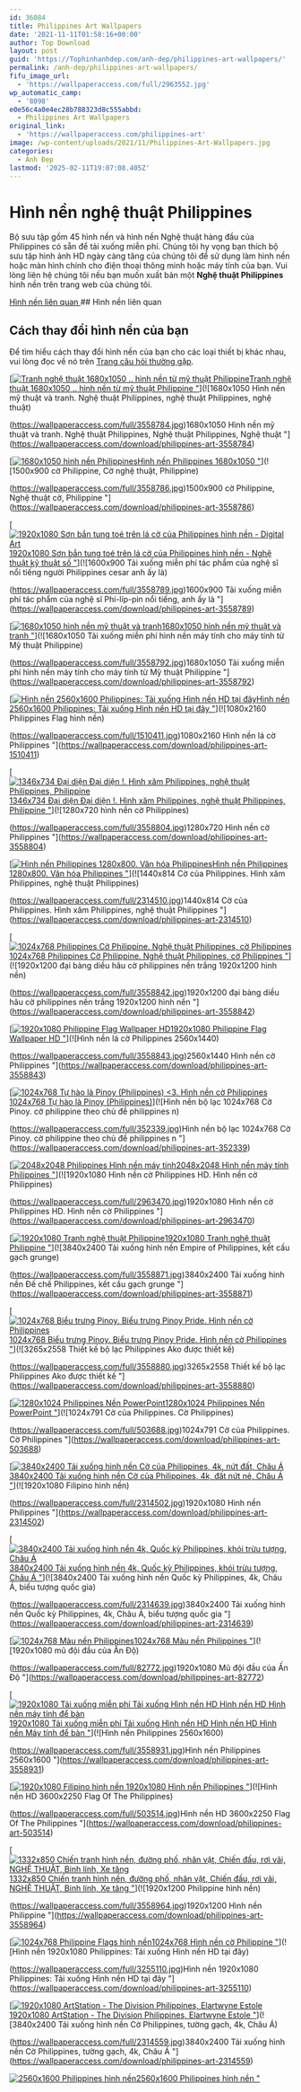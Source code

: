 ```yaml
---
id: 36084
title: Philippines Art Wallpapers
date: '2021-11-11T01:58:16+00:00'
author: Top Download
layout: post
guid: 'https://Tophinhanhdep.com/anh-dep/philippines-art-wallpapers/'
permalink: /anh-dep/philippines-art-wallpapers/
fifu_image_url:
  - 'https://wallpaperaccess.com/full/2963552.jpg'
wp_automatic_camp:
  - '8098'
e0e56c4a0e4ec28b788323d8c555abbd:
  - Philippines Art Wallpapers
original_link:
  - 'https://wallpaperaccess.com/philippines-art'
image: /wp-content/uploads/2021/11/Philippines-Art-Wallpapers.jpg
categories:
  - Ảnh Đẹp
lastmod: '2025-02-11T19:07:08.405Z'
---
```

# Hình nền nghệ thuật Philippines

Bộ sưu tập gồm 45 hình nền và hình nền Nghệ thuật hàng đầu của Philippines có sẵn để tải xuống miễn phí. Chúng tôi hy vọng bạn thích bộ sưu tập hình ảnh HD ngày càng tăng của chúng tôi để sử dụng làm hình nền hoặc màn hình chính cho điện thoại thông minh hoặc máy tính của bạn. Vui lòng liên hệ chúng tôi nếu bạn muốn xuất bản một **Nghệ thuật Philippines** hình nền trên trang web của chúng tôi.

[Hình nền liên quan ](#related) ## Hình nền liên quan

## Cách thay đổi hình nền của bạn

Để tìm hiểu cách thay đổi hình nền của bạn cho các loại thiết bị khác nhau, vui lòng đọc về nó trên [Trang câu hỏi thường gặp](https://tophinhanhdep.com/faq/).

  
[[![Tranh nghệ thuật 1680x1050 .. hình nền từ mỹ thuật Philippine](https://wallpaperaccess.com/full/2963552.jpg)Tranh nghệ thuật 1680x1050 .. hình nền từ mỹ thuật Philippine "](https://wallpaperaccess.com/download/philippines-art-2963552)](![1680x1050 Hình nền mỹ thuật và tranh.  Nghệ thuật Philippines, nghệ thuật Philippines, nghệ thuật)

(https://wallpaperaccess.com/full/3558784.jpg)1680x1050 Hình nền mỹ thuật và tranh. Nghệ thuật Philippines, Nghệ thuật Philippines, Nghệ thuật "](https://wallpaperaccess.com/download/philippines-art-3558784)

[[![1680x1050 hình nền Philippines](https://wallpaperaccess.com/full/3558785.jpg)Hình nền Philippines 1680x1050 "](https://wallpaperaccess.com/download/philippines-art-3558785)](![1500x900 cờ Philippine, Cờ nghệ thuật, Philippine)

(https://wallpaperaccess.com/full/3558786.jpg)1500x900 cờ Philippine, Nghệ thuật cờ, Philippine "](https://wallpaperaccess.com/download/philippines-art-3558786)

[[![1920x1080 Sơn bắn tung toé trên lá cờ của Philippines hình nền - Digital Art](https://wallpaperaccess.com/full/1375524.jpg)1920x1080 Sơn bắn tung toé trên lá cờ của Philippines hình nền - Nghệ thuật kỹ thuật số "](https://wallpaperaccess.com/download/philippines-art-1375524)](![1600x900 Tải xuống miễn phí tác phẩm của nghệ sĩ nổi tiếng người Philippines cesar anh ấy là)

(https://wallpaperaccess.com/full/3558789.jpg)1600x900 Tải xuống miễn phí tác phẩm của nghệ sĩ Phi-líp-pin nổi tiếng, anh ấy là "](https://wallpaperaccess.com/download/philippines-art-3558789)

[[![1680x1050 hình nền mỹ thuật và tranh](https://wallpaperaccess.com/full/3558790.jpg)1680x1050 hình nền mỹ thuật và tranh "](https://wallpaperaccess.com/download/philippines-art-3558790)](![1680x1050 Tải xuống miễn phí hình nền máy tính cho máy tính từ Mỹ thuật Philippine)

(https://wallpaperaccess.com/full/3558792.jpg)1680x1050 Tải xuống miễn phí hình nền máy tính cho máy tính từ Mỹ thuật Philippine "](https://wallpaperaccess.com/download/philippines-art-3558792)

[[![Hình nền 2560x1600 Philippines: Tải xuống Hình nền HD tại đây](https://wallpaperaccess.com/full/3124288.jpg)Hình nền 2560x1600 Philippines: Tải xuống Hình nền HD tại đây "](https://wallpaperaccess.com/download/philippines-art-3124288)](![1080x2160 Philippines Flag hình nền)

(https://wallpaperaccess.com/full/1510411.jpg)1080x2160 Hình nền lá cờ Philippines "](https://wallpaperaccess.com/download/philippines-art-1510411)

[[![1346x734 Đại diện Đại diện !.  Hình xăm Philippines, nghệ thuật Philippines, Philippine](https://wallpaperaccess.com/full/352306.png)1346x734 Đại diện Đại diện !. Hình xăm Philippines, nghệ thuật Philippines, Philippine "](https://wallpaperaccess.com/download/philippines-art-352306)](![1280x720 hình nền cờ Philippines)

(https://wallpaperaccess.com/full/3558804.jpg)1280x720 Hình nền cờ Philippines "](https://wallpaperaccess.com/download/philippines-art-3558804)

[[![Hình nền Philippines 1280x800.  Văn hóa Philippines](https://wallpaperaccess.com/full/3558805.jpg)Hình nền Philippines 1280x800. Văn hóa Philippines "](https://wallpaperaccess.com/download/philippines-art-3558805)](![1440x814 Cờ của Philippines.  Hình xăm Philippines, nghệ thuật Philippines)

(https://wallpaperaccess.com/full/2314510.jpg)1440x814 Cờ của Philippines. Hình xăm Philippines, nghệ thuật Philippines "](https://wallpaperaccess.com/download/philippines-art-2314510)

[[![1024x768 Philippines Cờ Philippine.  Nghệ thuật Philippines, cờ Philippines](https://wallpaperaccess.com/full/3558835.jpg)1024x768 Philippines Cờ Philippine. Nghệ thuật Philippines, cờ Philippines "](https://wallpaperaccess.com/download/philippines-art-3558835)](![1920x1200 đại bàng diều hâu cờ philippines nền trắng 1920x1200 hình nền)

(https://wallpaperaccess.com/full/3558842.jpg)1920x1200 đại bàng diều hâu cờ philippines nền trắng 1920x1200 hình nền "](https://wallpaperaccess.com/download/philippines-art-3558842)

[[![1920x1080 Philippine Flag Wallpaper HD](https://wallpaperaccess.com/full/503522.jpg)1920x1080 Philippine Flag Wallpaper HD "](https://wallpaperaccess.com/download/philippines-art-503522)](![Hình nền lá cờ Philippines 2560x1440)

(https://wallpaperaccess.com/full/3558843.jpg)2560x1440 Hình nền cờ Philippines "](https://wallpaperaccess.com/download/philippines-art-3558843)

[[![1024x768 Tự hào là Pinoy (Philippines) <3.  Hình nền cờ Philippines](https://wallpaperaccess.com/full/352348.jpg)1024x768 Tự hào là Pinoy (Philippines)](https://wallpaperaccess.com/download/philippines-art-352348)](![Hình nền bộ lạc 1024x768 Cờ Pinoy.  cờ philippine theo chủ đề philippines n)

(https://wallpaperaccess.com/full/352339.jpg)Hình nền bộ lạc 1024x768 Cờ Pinoy. cờ philippine theo chủ đề philippines n "](https://wallpaperaccess.com/download/philippines-art-352339)

[[![2048x2048 Philippines Hình nền máy tính](https://wallpaperaccess.com/full/3558853.jpg)2048x2048 Hình nền máy tính Philippines "](https://wallpaperaccess.com/download/philippines-art-3558853)](![1920x1080 Hình nền cờ Philippines HD.  Hình nền cờ Philippines)

(https://wallpaperaccess.com/full/2963470.jpg)1920x1080 Hình nền cờ Philippines HD. Hình nền cờ Philippines "](https://wallpaperaccess.com/download/philippines-art-2963470)

[[![1920x1080 Tranh nghệ thuật Philippine](https://wallpaperaccess.com/full/3558858.jpg)1920x1080 Tranh nghệ thuật Philippine "](https://wallpaperaccess.com/download/philippines-art-3558858)](![3840x2400 Tải xuống hình nền Empire of Philippines, kết cấu gạch grunge)

(https://wallpaperaccess.com/full/3558871.jpg)3840x2400 Tải xuống hình nền Đế chế Philippines, kết cấu gạch grunge "](https://wallpaperaccess.com/download/philippines-art-3558871)

[[![1024x768 Biểu trưng Pinoy.  Biểu trưng Pinoy Pride.  Hình nền cờ Philippines](https://wallpaperaccess.com/full/352278.png)1024x768 Biểu trưng Pinoy. Biểu trưng Pinoy Pride. Hình nền cờ Philippines "](https://wallpaperaccess.com/download/philippines-art-352278)](![3265x2558 Thiết kế bộ lạc Philippines Ako được thiết kế)

(https://wallpaperaccess.com/full/3558880.jpg)3265x2558 Thiết kế bộ lạc Philippines Ako được thiết kế "](https://wallpaperaccess.com/download/philippines-art-3558880)

[[![1280x1024 Philippines Nền PowerPoint](https://wallpaperaccess.com/full/3558885.jpg)1280x1024 Philippines Nền PowerPoint "](https://wallpaperaccess.com/download/philippines-art-3558885)](![1024x791 Cờ của Philippines.  Cờ Philippines)

(https://wallpaperaccess.com/full/503688.jpg)1024x791 Cờ của Philippines. Cờ Philippines "](https://wallpaperaccess.com/download/philippines-art-503688)

[[![3840x2400 Tải xuống hình nền Cờ của Philippines, 4k, nứt đất, Châu Á](https://wallpaperaccess.com/full/3558914.jpg)3840x2400 Tải xuống hình nền Cờ của Philippines, 4k, đất nứt nẻ, Châu Á "](https://wallpaperaccess.com/download/philippines-art-3558914)](![1920x1080 Filipino hình nền)

(https://wallpaperaccess.com/full/2314502.jpg)1920x1080 Hình nền Philippines "](https://wallpaperaccess.com/download/philippines-art-2314502)

[[![3840x2400 Tải xuống hình nền 4k, Quốc kỳ Philippines, khói trừu tượng, Châu Á](https://wallpaperaccess.com/full/2314695.jpg)3840x2400 Tải xuống hình nền 4k, Quốc kỳ Philippines, khói trừu tượng, Châu Á "](https://wallpaperaccess.com/download/philippines-art-2314695)](![3840x2400 Tải xuống hình nền Quốc kỳ Philippines, 4k, Châu Á, biểu tượng quốc gia)

(https://wallpaperaccess.com/full/2314639.jpg)3840x2400 Tải xuống hình nền Quốc kỳ Philippines, 4k, Châu Á, biểu tượng quốc gia "](https://wallpaperaccess.com/download/philippines-art-2314639)

[[![1024x768 Màu nền Philippines](https://wallpaperaccess.com/full/2314522.jpg)1024x768 Màu nền Philippines "](https://wallpaperaccess.com/download/philippines-art-2314522)](![1920x1080 mũ đội đầu của Ấn Độ)

(https://wallpaperaccess.com/full/82772.jpg)1920x1080 Mũ đội đầu của Ấn Độ "](https://wallpaperaccess.com/download/philippines-art-82772)

[[![1920x1080 Tải xuống miễn phí Tải xuống Hình nền HD Hình nền HD Hình nền máy tính để bàn](https://wallpaperaccess.com/full/3558930.jpg)1920x1080 Tải xuống miễn phí Tải xuống Hình nền HD Hình nền HD Hình nền Máy tính để bàn "](https://wallpaperaccess.com/download/philippines-art-3558930)](![Hình nền Philippines 2560x1600)

(https://wallpaperaccess.com/full/3558931.jpg)Hình nền Philippines 2560x1600 "](https://wallpaperaccess.com/download/philippines-art-3558931)

[[![1920x1080 Filipino hình nền](https://wallpaperaccess.com/full/503768.jpg) 1920x1080 Hình nền Philippines "](https://wallpaperaccess.com/download/philippines-art-503768)](![Hình nền HD 3600x2250 Flag Of The Philippines)

(https://wallpaperaccess.com/full/503514.jpg)Hình nền HD 3600x2250 Flag Of The Philippines "](https://wallpaperaccess.com/download/philippines-art-503514)

[[![1332x850 Chiến tranh hình nền, đường phố, nhân vật, Chiến đấu, rơi vãi, NGHỆ THUẬT, Binh lính, Xe tăng](https://wallpaperaccess.com/full/3558940.jpg)1332x850 Chiến tranh hình nền, đường phố, nhân vật, Chiến đấu, rơi vãi, NGHỆ THUẬT, Binh lính, Xe tăng "](https://wallpaperaccess.com/download/philippines-art-3558940)](![1920x1200 Philippine hình nền)

(https://wallpaperaccess.com/full/3558964.jpg)1920x1200 Hình nền Philippine "](https://wallpaperaccess.com/download/philippines-art-3558964)

[[![1024x768 Philippine Flags hình nền](https://wallpaperaccess.com/full/3558978.jpg)1024x768 Hình nền cờ Philippine "](https://wallpaperaccess.com/download/philippines-art-3558978)](![Hình nền 1920x1080 Philippines: Tải xuống Hình nền HD tại đây)

(https://wallpaperaccess.com/full/3255110.jpg)Hình nền 1920x1080 Philippines: Tải xuống Hình nền HD tại đây "](https://wallpaperaccess.com/download/philippines-art-3255110)

[[![1920x1080 ArtStation - The Division Philippines, Elartwyne Estole](https://wallpaperaccess.com/full/3558987.jpg)1920x1080 ArtStation - The Division Philippines, Elartwyne Estole "](https://wallpaperaccess.com/download/philippines-art-3558987)](![3840x2400 Tải xuống hình nền Cờ Philippines, tường gạch, 4k, Châu Á)

(https://wallpaperaccess.com/full/2314559.jpg)3840x2400 Tải xuống hình nền Cờ Philippines, tường gạch, 4k, Châu Á "](https://wallpaperaccess.com/download/philippines-art-2314559)

[![2560x1600 Philippines hình nền](https://wallpaperaccess.com/full/3559000.jpg)2560x1600 Philippines hình nền "](https://wallpaperaccess.com/download/philippines-art-3559000)
